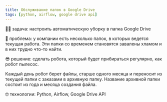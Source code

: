 ```yaml
---
title: Обслуживание папок в Google Drive
tags: [python, airflow, google drive api]
---
```



👨‍🏫 задача: настроить автоматическую уборку в папка Google Drive

🤕 проблема: у компании есть несколько папок, в которых ведется текущая работа. Эти папки со временем становятся завалены хламом и в них трудно что-то найти.

😎 решение: сделать робота, который будет прибираться регулярно, как робот пылесос.

Каждый день робот берет файлы, старше одного месяца и переносит из текущей папки с заказами в архивную папку. Название архивной папки состоит из года и месяца создания файла.

🤓 технологии: Python, Airflow, Google Drive API
